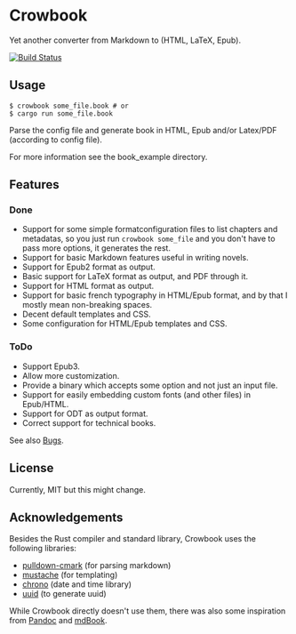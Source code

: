 Crowbook
========

Yet another converter from Markdown to (HTML, LaTeX, Epub).

[![Build Status](https://travis-ci.org/lise-henry/crowbook.svg?branch=master)](https://travis-ci.org/lise-henry/crowbook)

Usage
-----

```
$ crowbook some_file.book # or
$ cargo run some_file.book
```

Parse the config file and generate book in HTML, Epub and/or Latex/PDF
(according to config file).

For more information see the book_example directory.

Features
--------

### Done ###
* Support for some simple formatconfiguration files to
  list chapters and metadatas, so you just run `crowbook
  some_file` and you don't have to pass more options, it generates the
  rest.
* Support for basic Markdown features useful in writing novels.
* Support for Epub2 format as output.
* Basic support for LaTeX format as output, and PDF through it.
* Support for HTML format as output.
* Support for basic french typography in HTML/Epub format, and by
that I mostly mean non-breaking spaces.
* Decent default templates and CSS.
* Some configuration for HTML/Epub templates and CSS.

### ToDo ###
* Support Epub3.
* Allow more customization.
* Provide a binary which accepts some option and not just an input
file.
* Support for easily embedding custom fonts (and other files) in Epub/HTML.
* Support for ODT as output format.
* Correct support for technical books.

See also [Bugs](Bugs.md).

License 
-------

Currently, MIT but this might change.

Acknowledgements
----------------

Besides the Rust compiler and standard library, Crowbook uses the
following libraries:

* [pulldown-cmark](https://crates.io/crates/pulldown-cmark) (for
parsing markdown)
* [mustache](https://crates.io/crates/pulldown-cmark) (for templating)
* [chrono](https://crates.io/crates/chrono) (date and time library)
* [uuid](https://crates.io/crates/uuid) (to generate uuid)

While Crowbook directly doesn't use them, there was also some
inspiration from [Pandoc](http://pandoc.org/) and [mdBook](https://github.com/azerupi/mdBook).


